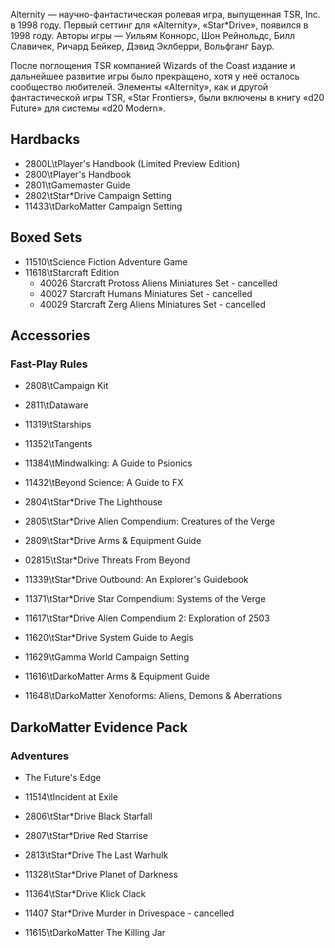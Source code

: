 Alternity — научно-фантастическая ролевая игра, выпущенная TSR, Inc. в 1998 году. Первый сеттинг
для «Alternity», «Star*Drive», появился в 1998 году. Авторы игры — Уильям Коннорс, Шон Рейнольдс,
Билл Славичек, Ричард Бейкер, Дэвид Эклберри, Вольфганг Баур.

После поглощения TSR компанией Wizards of the Coast издание и дальнейшее развитие игры было
прекращено, хотя у неё осталось сообщество любителей. Элементы «Alternity», как и другой
фантастической игры TSR, «Star Frontiers», были включены в книгу «d20 Future» для системы
«d20 Modern».

## Hardbacks

* 2800L\tPlayer's Handbook (Limited Preview Edition)
* 2800\tPlayer's Handbook
* 2801\tGamemaster Guide
* 2802\tStar*Drive Campaign Setting
* 11433\tDarkoMatter Campaign Setting

## Boxed Sets

* 11510\tScience Fiction Adventure Game
* 11618\tStarcraft Edition
    * 40026 Starcraft Protoss Aliens Miniatures Set - cancelled
    * 40027 Starcraft Humans Miniatures Set - cancelled
    * 40029 Starcraft Zerg Aliens Miniatures Set - cancelled

## Accessories
### Fast-Play Rules

* 2808\tCampaign Kit
* 2811\tDataware
* 11319\tStarships
* 11352\tTangents
* 11384\tMindwalking: A Guide to Psionics
* 11432\tBeyond Science: A Guide to FX

* 2804\tStar*Drive The Lighthouse
* 2805\tStar*Drive Alien Compendium: Creatures of the Verge
* 2809\tStar*Drive Arms & Equipment Guide
* 02815\tStar*Drive Threats From Beyond
* 11339\tStar*Drive Outbound: An Explorer's Guidebook
* 11371\tStar*Drive Star Compendium: Systems of the Verge
* 11617\tStar*Drive Alien Compendium 2: Exploration of 2503
* 11620\tStar*Drive System Guide to Aegis

* 11629\tGamma World Campaign Setting

* 11616\tDarkoMatter Arms & Equipment Guide
* 11648\tDarkoMatter Xenoforms: Aliens, Demons & Aberrations

## DarkoMatter Evidence Pack
### Adventures

* The Future's Edge
* 11514\tIncident at Exile

* 2806\tStar*Drive Black Starfall
* 2807\tStar*Drive Red Starrise
* 2813\tStar*Drive The Last Warhulk
* 11328\tStar*Drive Planet of Darkness
* 11364\tStar*Drive Klick Clack
* 11407 Star*Drive Murder in Drivespace - cancelled

* 11615\tDarkoMatter The Killing Jar
